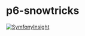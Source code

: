 # p6-snowtricks

[![SymfonyInsight](https://insight.symfony.com/projects/9f22b07b-46ba-4af1-b013-30768a785d8b/mini.svg)](https://insight.symfony.com/projects/9f22b07b-46ba-4af1-b013-30768a785d8b)